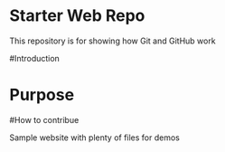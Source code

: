 # Starter Web Repo

This repository is for showing how Git and GitHub work

#Introduction

# Purpose

#How to contribue

Sample website with plenty of files for demos